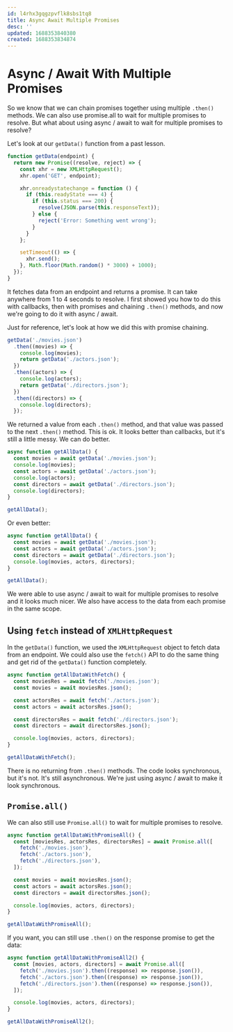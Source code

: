 ```yaml
---
id: l4rhx3gqgzpvflk8sbs1tq8
title: Async Await Multiple Promises
desc: ''
updated: 1688353840380
created: 1688353834874
---
```

# Async / Await With Multiple Promises

So we know that we can chain promises together using multiple `.then()` methods. We can also use promise.all to wait for multiple promises to resolve. But what about using async / await to wait for multiple promises to resolve?

Let's look at our `getData()` function from a past lesson.

```js
function getData(endpoint) {
  return new Promise((resolve, reject) => {
    const xhr = new XMLHttpRequest();
    xhr.open('GET', endpoint);

    xhr.onreadystatechange = function () {
      if (this.readyState === 4) {
        if (this.status === 200) {
          resolve(JSON.parse(this.responseText));
        } else {
          reject('Error: Something went wrong');
        }
      }
    };

    setTimeout(() => {
      xhr.send();
    }, Math.floor(Math.random() * 3000) + 1000);
  });
}
```

It fetches data from an endpoint and returns a promise. It can take anywhere from 1 to 4 seconds to resolve. I first showed you how to do this with callbacks, then with promises and chaining `.then()` methods, and now we're going to do it with async / await.

Just for reference, let's look at how we did this with promise chaining.

```js
getData('./movies.json')
  .then((movies) => {
    console.log(movies);
    return getData('./actors.json');
  })
  .then((actors) => {
    console.log(actors);
    return getData('./directors.json');
  })
  .then((directors) => {
    console.log(directors);
  });
```

We returned a value from each `.then()` method, and that value was passed to the next `.then()` method. This is ok. It looks better than callbacks, but it's still a little messy. We can do better.

```js
async function getAllData() {
  const movies = await getData('./movies.json');
  console.log(movies);
  const actors = await getData('./actors.json');
  console.log(actors);
  const directors = await getData('./directors.json');
  console.log(directors);
}

getAllData();
```

Or even better:

```js
async function getAllData() {
  const movies = await getData('./movies.json');
  const actors = await getData('./actors.json');
  const directors = await getData('./directors.json');
  console.log(movies, actors, directors);
}

getAllData();
```

We were able to use async / await to wait for multiple promises to resolve and it looks much nicer. We also have access to the data from each promise in the same scope.

## Using `fetch` instead of `XMLHttpRequest`

In the `getData()` function, we used the `XMLHttpRequest` object to fetch data from an endpoint. We could also use the `fetch()` API to do the same thing and get rid of the `getData()` function completely.

```js
async function getAllDataWithFetch() {
  const moviesRes = await fetch('./movies.json');
  const movies = await moviesRes.json();

  const actorsRes = await fetch('./actors.json');
  const actors = await actorsRes.json();

  const directorsRes = await fetch('./directors.json');
  const directors = await directorsRes.json();

  console.log(movies, actors, directors);
}

getAllDataWithFetch();
```

There is no returning from `.then()` methods. The code looks synchronous, but it's not. It's still asynchronous. We're just using async / await to make it look synchronous.

## `Promise.all()`

We can also still use `Promise.all()` to wait for multiple promises to resolve.

```js
async function getAllDataWithPromiseAll() {
  const [moviesRes, actorsRes, directorsRes] = await Promise.all([
    fetch('./movies.json'),
    fetch('./actors.json'),
    fetch('./directors.json'),
  ]);

  const movies = await moviesRes.json();
  const actors = await actorsRes.json();
  const directors = await directorsRes.json();

  console.log(movies, actors, directors);
}

getAllDataWithPromiseAll();
```

If you want, you can still use `.then()` on the response promise to get the data:

```js
async function getAllDataWithPromiseAll2() {
  const [movies, actors, directors] = await Promise.all([
    fetch('./movies.json').then((response) => response.json()),
    fetch('./actors.json').then((response) => response.json()),
    fetch('./directors.json').then((response) => response.json()),
  ]);

  console.log(movies, actors, directors);
}

getAllDataWithPromiseAll2();
```
